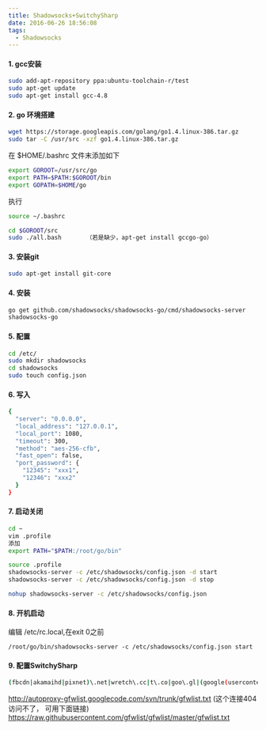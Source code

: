 ```yaml
---
title: Shadowsocks+SwitchySharp
date: 2016-06-26 18:56:08
tags:
  - Shadowsocks
---
```

#### 1. gcc安装

``` bash
sudo add-apt-repository ppa:ubuntu-toolchain-r/test
sudo apt-get update
sudo apt-get install gcc-4.8
```

#### 2. go 环境搭建

``` bash
wget https://storage.googleapis.com/golang/go1.4.linux-386.tar.gz
sudo tar -C /usr/src -xzf go1.4.linux-386.tar.gz
```

在 $HOME/.bashrc 文件末添加如下

``` bash
export GOROOT=/usr/src/go
export PATH=$PATH:$GOROOT/bin
export GOPATH=$HOME/go
```

执行

``` bash
source ~/.bashrc

cd $GOROOT/src
sudo ./all.bash       （若是缺少，apt-get install gccgo-go）
```

#### 3. 安装git

``` bash
sudo apt-get install git-core
```

#### 4. 安装

``` bash
go get github.com/shadowsocks/shadowsocks-go/cmd/shadowsocks-server
shadowsocks-go
```

#### 5. 配置

```bash
cd /etc/
sudo mkdir shadowsocks
cd shadowsocks
sudo touch config.json
```

#### 6. 写入

```bash
{
  "server": "0.0.0.0",
  "local_address": "127.0.0.1",
  "local_port": 1080,
  "timeout": 300,
  "method": "aes-256-cfb",
  "fast_open": false,
  "port_password": {
    "12345": "xxx1",
    "12346": "xxx2"
  }
}
```

#### 7. 启动关闭

```bash
cd ~
vim .profile
添加
export PATH="$PATH:/root/go/bin"

source .profile
shadowsocks-server -c /etc/shadowsocks/config.json -d start
shadowsocks-server -c /etc/shadowsocks/config.json -d stop

nohup shadowsocks-server -c /etc/shadowsocks/config.json
```

#### 8. 开机启动

编辑 /etc/rc.local,在exit 0之前

`/root/go/bin/shadowsocks-server -c /etc/shadowsocks/config.json start`

#### 9. 配置SwitchySharp

```bash
(fbcdn|akamaihd|pixnet)\.net|wretch\.cc|t\.co|goo\.gl|(google(usercontent|apis)*|chrome|staticflickr|imdb|ytimg|gstatic|html5rocks|amazonaws|github|tumblr|addthis|wordpress|blogger|(blog|app)spot|friendfeed|twitter|facebook|youtube|dropbox|feedburner|googleapis|android)\.com
```
<http://autoproxy-gfwlist.googlecode.com/svn/trunk/gfwlist.txt> (这个连接404访问不了， 可用下面链接)
<https://raw.githubusercontent.com/gfwlist/gfwlist/master/gfwlist.txt>

